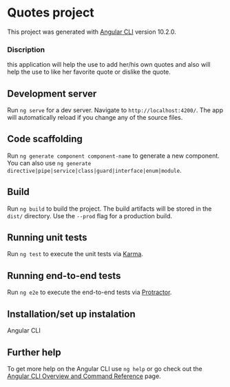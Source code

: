  # Quotes project

This project was generated with [Angular CLI](https://github.com/angular/angular-cli) version 10.2.0.
### Discription
this application will help the use to add her/his own quotes and also will help the use to like her favorite quote or dislike the quote.

## Development server

Run `ng serve` for a dev server. Navigate to `http://localhost:4200/`. The app will automatically reload if you change any of the source files.

## Code scaffolding

Run `ng generate component component-name` to generate a new component. You can also use `ng generate directive|pipe|service|class|guard|interface|enum|module`.

## Build

Run `ng build` to build the project. The build artifacts will be stored in the `dist/` directory. Use the `--prod` flag for a production build.

## Running unit tests

Run `ng test` to execute the unit tests via [Karma](https://karma-runner.github.io).

## Running end-to-end tests

Run `ng e2e` to execute the end-to-end tests via [Protractor](http://www.protractortest.org/).
## Installation/set up instalation
Angular CLI

## Further help

To get more help on the Angular CLI use `ng help` or go check out the [Angular CLI Overview and Command Reference](https://angular.io/cli) page.

